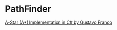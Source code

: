 # PathFinder

[A-Star (A*) Implementation in C# by Gustavo Franco](https://www.codeguru.com/csharp/csharp/cs_misc/designtechniques/article.php/c12527/AStar-A-Implementation-in-C-Path-Finding-PathFinder.htm)

